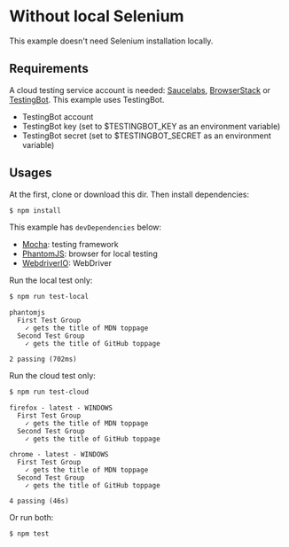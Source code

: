 # Without local Selenium

This example doesn't need Selenium installation locally.

## Requirements

A cloud testing service account is needed: [Saucelabs](https://www.saucelabs.com/), [BrowserStack](https://www.browserstack.com/) or [TestingBot](https://testingbot.com/). This example uses TestingBot.

- TestingBot account
- TestingBot key (set to $TESTINGBOT_KEY as an environment variable)
- TestingBot secret (set to $TESTINGBOT_SECRET as an environment variable)

## Usages

At the first, clone or download this dir. Then install dependencies:

```bash
$ npm install
```

This example has `devDependencies` below:

- [Mocha](https://mochajs.org/): testing framework
- [PhantomJS](http://phantomjs.org/): browser for local testing
- [WebdriverIO](http://webdriver.io/): WebDriver

Run the local test only:

```bash
$ npm run test-local
```

```
phantomjs
  First Test Group
    ✓ gets the title of MDN toppage
  Second Test Group
    ✓ gets the title of GitHub toppage

2 passing (702ms)
```

Run the cloud test only:

```bash
$ npm run test-cloud
```

```
firefox - latest - WINDOWS
  First Test Group
    ✓ gets the title of MDN toppage
  Second Test Group
    ✓ gets the title of GitHub toppage

chrome - latest - WINDOWS
  First Test Group
    ✓ gets the title of MDN toppage
  Second Test Group
    ✓ gets the title of GitHub toppage

4 passing (46s)
```

Or run both:

```bash
$ npm test
```
